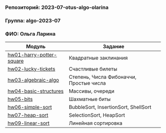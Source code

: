 ### Репозиторий: 2023-07-otus-algo-olarina
### Группа: algo-2023-07
### ФИО: Ольга Ларина

| Модуль                                                             | Задание                                 |
|--------------------------------------------------------------------|-----------------------------------------|
| [hw01-harry-potter-square](./hw01-harry-potter-square)             | Квадратные заклинания                   |
| [hw02-lucky-tickets](./hw02-lucky-tickets)                         | Счастливые билеты                       |
| [hw03-algebraic-algo](./hw03-algebraic-algo)                       | Степень, Числа Фибоначчи, Простые числа |
| [hw04-basic-structures](./hw04-basic-structures)                   | Массивы, очереди                        |
| [hw05-bits](./hw05-bits)                                           | Шахматные биты                          |
| [hw06-simple-sort](./hw06-simple-sort)                             | BubbleSort, InsertionSort, ShellSort    |
| [hw07-heap-sort](./hw07-heap-sort)                                 | SelectionSort, HeapSort                 |
| [hw09-linear-sort](./hw09-linear-sort)                             | Линейная сортировка                     |
